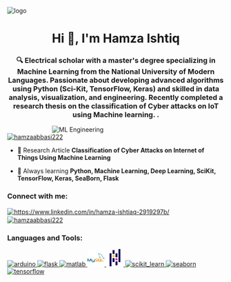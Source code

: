 ![logo](https://github.com/HamzaAbbasi222/Hamza-Abbasi222/blob/main/Linkedin%20Banner.jpg)
<h1 align="center">Hi 👋, I'm Hamza Ishtiq</h1>
<h3 align="center">🔍 Electrical scholar with a master's degree specializing in Machine Learning from the National University of Modern Languages. Passionate about developing advanced algorithms using Python (Sci-Kit, TensorFlow, Keras) and skilled in data analysis, visualization, and engineering. Recently completed a research thesis on the classification of Cyber attacks on IoT using Machine learning. .</h3>
<img align="right" alt="ML Engineering" width="400" src="https://media.licdn.com/dms/image/C4D12AQEBCs_XqJplUg/article-cover_image-shrink_600_2000/0/1640013765739?e=2147483647&v=beta&t=e6JMCkuMnz-zy_ybbz3VQyh5vKuua64IVhaoF8RG91U" >

<p align="left"> <a href="https://github.com/ryo-ma/github-profile-trophy"><img src="https://media.licdn.com/dms/image/D4D03AQFtyIpSxsuL0w/profile-displayphoto-shrink_200_200/0/1704897700257?e=1718841600&v=beta&t=LKQn61fWZqN-N5MP8ebbz1O1GqlDFVtQg1ZCLZC-Vp0" alt="hamzaabbasi222" /></a> </p>

- 🔭 Research Article **Classification of Cyber Attacks on Internet of Things Using Machine Learning**

- 🌱 Always learning **Python, Machine Learning, Deep Learning, SciKit, TensorFlow, Keras, SeaBorn, Flask**

<h3 align="left">Connect with me:</h3>
<p align="left">
<a href="https://www.linkedin.com/in/hamza-ishtiaq-ml-seo/" target="blank"><img align="center" src="https://raw.githubusercontent.com/rahuldkjain/github-profile-readme-generator/master/src/images/icons/Social/linked-in-alt.svg" alt="https://www.linkedin.com/in/hamza-ishtiaq-2919297b/" height="30" width="40" /></a>
<a href="https://fb.com/hamzaabbasi222" target="blank"><img align="center" src="https://raw.githubusercontent.com/rahuldkjain/github-profile-readme-generator/master/src/images/icons/Social/facebook.svg" alt="hamzaabbasi222" height="30" width="40" /></a>
</p>

<h3 align="left">Languages and Tools:</h3>
<p align="left"> <a href="https://www.arduino.cc/" target="_blank" rel="noreferrer"> <img src="https://cdn.worldvectorlogo.com/logos/arduino-1.svg" alt="arduino" width="40" height="40"/> </a> <a href="https://flask.palletsprojects.com/" target="_blank" rel="noreferrer"> <img src="https://www.vectorlogo.zone/logos/pocoo_flask/pocoo_flask-icon.svg" alt="flask" width="40" height="40"/> </a> <a href="https://www.mathworks.com/" target="_blank" rel="noreferrer"> <img src="https://upload.wikimedia.org/wikipedia/commons/2/21/Matlab_Logo.png" alt="matlab" width="40" height="40"/> </a> <a href="https://www.mysql.com/" target="_blank" rel="noreferrer"> <img src="https://raw.githubusercontent.com/devicons/devicon/master/icons/mysql/mysql-original-wordmark.svg" alt="mysql" width="40" height="40"/> </a> <a href="https://pandas.pydata.org/" target="_blank" rel="noreferrer"> <img src="https://raw.githubusercontent.com/devicons/devicon/2ae2a900d2f041da66e950e4d48052658d850630/icons/pandas/pandas-original.svg" alt="pandas" width="40" height="40"/> </a> <a href="https://scikit-learn.org/" target="_blank" rel="noreferrer"> <img src="https://upload.wikimedia.org/wikipedia/commons/0/05/Scikit_learn_logo_small.svg" alt="scikit_learn" width="40" height="40"/> </a> <a href="https://seaborn.pydata.org/" target="_blank" rel="noreferrer"> <img src="https://seaborn.pydata.org/_images/logo-mark-lightbg.svg" alt="seaborn" width="40" height="40"/> </a> <a href="https://www.tensorflow.org" target="_blank" rel="noreferrer"> <img src="https://www.vectorlogo.zone/logos/tensorflow/tensorflow-icon.svg" alt="tensorflow" width="40" height="40"/> </a> </p>

